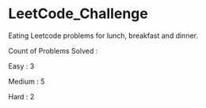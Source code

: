# LeetCode_Challenge
Eating Leetcode problems for lunch, breakfast and dinner.

Count of Problems Solved : 
 
 Easy : 3
 
 Medium : 5
 
 Hard : 2
